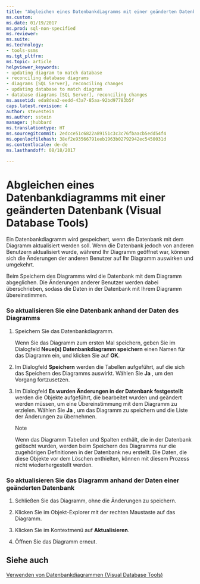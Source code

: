 ```yaml
---
title: "Abgleichen eines Datenbankdiagramms mit einer geänderten Datenbank (Visual Database Tools) | Microsoft-Dokumentation"
ms.custom: 
ms.date: 01/19/2017
ms.prod: sql-non-specified
ms.reviewer: 
ms.suite: 
ms.technology:
- tools-ssms
ms.tgt_pltfrm: 
ms.topic: article
helpviewer_keywords:
- updating diagram to match database
- reconciling database diagrams
- diagrams [SQL Server], reconciling changes
- updating database to match diagram
- database diagrams [SQL Server], reconciling changes
ms.assetid: eda8dea2-eedd-43a7-85aa-92bd97783b5f
caps.latest.revision: 4
author: stevestein
ms.author: sstein
manager: jhubbard
ms.translationtype: HT
ms.sourcegitcommit: 2edcce51c6822a89151c3c3c76fbaacb5edd54f4
ms.openlocfilehash: 38ef2e93566791eeb1963b02792942ec5450031d
ms.contentlocale: de-de
ms.lasthandoff: 08/18/2017

---
```

# <a name="reconcile-a-database-diagram-with-a-modified-database-visual-database-tools"></a>Abgleichen eines Datenbankdiagramms mit einer geänderten Datenbank (Visual Database Tools)
Ein Datenbankdiagramm wird gespeichert, wenn die Datenbank mit dem Diagramm aktualisiert werden soll. Wenn die Datenbank jedoch von anderen Benutzern aktualisiert wurde, während Ihr Diagramm geöffnet war, können sich die Änderungen der anderen Benutzer auf Ihr Diagramm auswirken und umgekehrt.  
  
Beim Speichern des Diagramms wird die Datenbank mit dem Diagramm abgeglichen. Die Änderungen anderer Benutzer werden dabei überschrieben, sodass die Daten in der Datenbank mit Ihrem Diagramm übereinstimmen.  
  
### <a name="to-update-a-database-to-match-your-diagram"></a>So aktualisieren Sie eine Datenbank anhand der Daten des Diagramms  
  
1.  Speichern Sie das Datenbankdiagramm.  
  
    Wenn Sie das Diagramm zum ersten Mal speichern, geben Sie im Dialogfeld **Neue(s) Datenbankdiagramm speichern** einen Namen für das Diagramm ein, und klicken Sie auf **OK**.  
  
2.  Im Dialogfeld **Speichern** werden die Tabellen aufgeführt, auf die sich das Speichern des Diagramms auswirkt. Wählen Sie **Ja** , um den Vorgang fortzusetzen.  
  
3.  Im Dialogfeld **Es wurden Änderungen in der Datenbank festgestellt** werden die Objekte aufgeführt, die bearbeitet wurden und geändert werden müssen, um eine Übereinstimmung mit dem Diagramm zu erzielen. Wählen Sie **Ja** , um das Diagramm zu speichern und die Liste der Änderungen zu übernehmen.  
  
    > [!NOTE]  
    > Wenn das Diagramm Tabellen und Spalten enthält, die in der Datenbank gelöscht wurden, werden beim Speichern des Diagramms nur die zugehörigen Definitionen in der Datenbank neu erstellt. Die Daten, die diese Objekte vor dem Löschen enthielten, können mit diesem Prozess nicht wiederhergestellt werden.  
  
### <a name="to-update-your-diagram-to-match-a-modified-database"></a>So aktualisieren Sie das Diagramm anhand der Daten einer geänderten Datenbank  
  
1.  Schließen Sie das Diagramm, ohne die Änderungen zu speichern.  
  
2.  Klicken Sie im Objekt-Explorer mit der rechten Maustaste auf das Diagramm.  
  
3.  Klicken Sie im Kontextmenü auf **Aktualisieren**.  
  
4.  Öffnen Sie das Diagramm erneut.  
  
## <a name="see-also"></a>Siehe auch  
[Verwenden von Datenbankdiagrammen &#40;Visual Database Tools&#41;](../../ssms/visual-db-tools/work-with-database-diagrams-visual-database-tools.md)  
  

